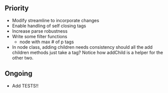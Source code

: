Priority
---
* Modify streamline to incorporate changes
* Enable handling of self closing tags
* Increase parse robustness
* Write some filter functions
    * node with max # of p tags
* In node class, adding children needs consistency should all the add children methods just take a tag? Notice how addChild is a helper for the other two.

Ongoing
---
* Add TESTS!!
